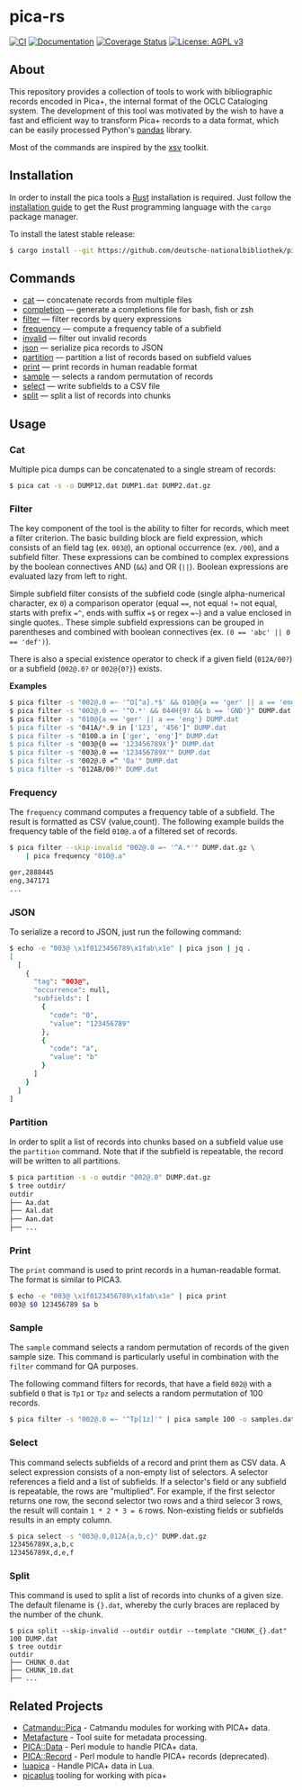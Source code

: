 # pica-rs

[![CI](https://github.com/deutsche-nationalbibliothek/pica-rs/workflows/CI/badge.svg?branch=main)](https://github.com/deutsche-nationalbibliothek/pica-rs/actions?query=workflow%3ACI+branch%3Amain)
[![Documentation](https://img.shields.io/badge/Documentation-main-orange.svg)](https://deutsche-nationalbibliothek.github.io/pica-rs/)
[![Coverage Status](https://coveralls.io/repos/github/deutsche-nationalbibliothek/pica-rs/badge.svg?branch=main)](https://coveralls.io/github/deutsche-nationalbibliothek/pica-rs?branch=main)
[![License: AGPL v3](https://img.shields.io/badge/License-AGPL%20v3-blue.svg)](https://www.gnu.org/licenses/agpl-3.0)

## About

This repository provides a collection of tools to work with bibliographic
records encoded in Pica+, the internal format of the OCLC Cataloging
system. The development of this tool was motivated by the wish to have a fast
and efficient way to transform Pica+ records to a data format, which can be
easily processed Python's [pandas](https://git.io/v7Qt8) library.

Most of the commands are inspired by the [xsv](https://git.io/JIoJG) toolkit.

## Installation

In order to install the pica tools a [Rust](https://www.rust-lang.org/)
installation is required.  Just follow the [installation
guide](https://www.rust-lang.org/learn/get-started) to get the Rust programming
language with the `cargo` package manager.

To install the latest stable release:

```bash
$ cargo install --git https://github.com/deutsche-nationalbibliothek/pica-rs --branch main
```

## Commands

* [cat](#cat) — concatenate records from multiple files
* [completion](#completion) — generate a completions file for bash, fish or zsh
* [filter](#filter) — filter records by query expressions
* [frequency](#frequency) — compute a frequency table of a subfield
* [invalid](#invalid) — filter out invalid records
* [json](#json) — serialize pica records to JSON
* [partition](#partition) — partition a list of records based on subfield values
* [print](#print) — print records in human readable format
* [sample](#sample) — selects a random permutation of records
* [select](#select) — write subfields to a CSV file
* [split](#split) — split a list of records into chunks

## Usage

### Cat

Multiple pica dumps can be concatenated to a single stream of records:

```bash
$ pica cat -s -o DUMP12.dat DUMP1.dat DUMP2.dat.gz
```

### Filter

The key component of the tool is the ability to filter for records, which meet
a filter criterion. The basic building block are field expression, which
consists of an field tag (ex. `003@`), an optional occurrence (ex. `/00`), and
a subfield filter. These expressions can be combined to complex expressions by
the boolean connectives AND (`&&`) and OR (`||`). Boolean expressions are
evaluated lazy from left to right.

Simple subfield filter consists of the subfield code (single alpha-numerical
character, ex `0`) a comparison operator (equal `==`, not equal `!=` not equal,
starts with prefix `=^`, ends with suffix `=$` or regex `=~`) and a value
enclosed in single quotes.. These simple subfield expressions can be grouped in
parentheses and combined with boolean connectives (ex. `(0 == 'abc' || 0 ==
'def')`).

There is also a special existence operator to check if a given field
(`012A/00?`) or a subfield (`002@.0?` or `002@{0?}`) exists.

**Examples**

```bash
$ pica filter -s "002@.0 =~ '^O[^a].*$' && 010@{a == 'ger' || a == 'eng'}" DUMP.dat
$ pica filter -s "002@.0 =~ '^O.*' && 044H{9? && b == 'GND'}" DUMP.dat
$ pica filter -s "010@{a == 'ger' || a == 'eng'} DUMP.dat
$ pica filter -s "041A/*.9 in ['123', '456']" DUMP.dat
$ pica filter -s "0100.a in ['ger', 'eng']" DUMP.dat
$ pica filter -s "003@{0 == '123456789X'}" DUMP.dat
$ pica filter -s "003@.0 == '123456789X'" DUMP.dat
$ pica filter -s "002@.0 =^ 'Oa'" DUMP.dat
$ pica filter -s "012AB/00?" DUMP.dat
```

### Frequency

The `frequency` command computes a frequency table of a subfield. The result is
formatted as CSV (value,count). The following example builds the frequency
table of the field `010@.a` of a filtered set of records.

```bash
$ pica filter --skip-invalid "002@.0 =~ '^A.*'" DUMP.dat.gz \
    | pica frequency "010@.a"

ger,2888445
eng,347171
...
```

### JSON

To serialize a record to JSON, just run the following command:

```bash
$ echo -e "003@ \x1f0123456789\x1fab\x1e" | pica json | jq .
[
  [
    {
      "tag": "003@",
      "occurrence": null,
      "subfields": [
        {
          "code": "0",
          "value": "123456789"
        },
        {
          "code": "a",
          "value": "b"
        }
      ]
    }
  ]
]
```

### Partition

In order to split a list of records into chunks based on a subfield value use
the `partition` command. Note that if the subfield is repeatable, the record
will be written to all partitions.

```bash
$ pica partition -s -o outdir "002@.0" DUMP.dat.gz
$ tree outdir/
outdir
├── Aa.dat
├── Aal.dat
├── Aan.dat
├── ...
```

### Print

The `print` command is used to print records in a human-readable format. The
format is similar to PICA3.

```bash
$ echo -e "003@ \x1f0123456789\x1fab\x1e" | pica print
003@ $0 123456789 $a b
```

### Sample

The `sample` command selects a random permutation of records of the given
sample size. This command is particularly useful in combination with the
`filter` command for QA purposes.

The following command filters for records, that have a field `002@` with a
subfield `0` that is `Tp1` or `Tpz` and selects a random permutation of 100
records.

```bash
$ pica filter -s "002@.0 =~ '^Tp[1z]'" | pica sample 100 -o samples.dat
```

### Select

This command selects subfields of a record and print them as CSV data. A select
expression consists of a non-empty list of selectors. A selector references a
field and a list of subfields. If a selector's field or any subfield is
repeatable, the rows are "multiplied". For example, if the first selector
returns one row, the second selector two rows and a third selecor 3 rows, the
result will contain `1 * 2 * 3 = 6` rows. Non-existing fields or subfields
results in an empty column.

```bash
$ pica select -s "003@.0,012A{a,b,c}" DUMP.dat.gz
123456789X,a,b,c
123456789X,d,e,f
```

### Split

This command is used to split a list of records into chunks of a given
size. The default filename is `{}.dat`, whereby the curly braces are replaced
by the number of the chunk.

```
$ pica split --skip-invalid --outdir outdir --template "CHUNK_{}.dat" 100 DUMP.dat
$ tree outdir
outdir
├── CHUNK_0.dat
├── CHUNK_10.dat
├── ...
```

## Related Projects

- [Catmandu::Pica](https://metacpan.org/pod/Catmandu::PICA) - Catmandu modules for working with PICA+ data.
- [Metafacture](https://github.com/metafacture) - Tool suite for metadata processing.
- [PICA::Data](https://github.com/gbv/PICA-Data) -  Perl module to handle PICA+ data.
- [PICA::Record](https://github.com/gbv/PICA-Record) -  Perl module to handle PICA+ records (deprecated).
- [luapica](http://jakobvoss.de/luapica/) - Handle PICA+ data in Lua.
- [picaplus](https://github.com/FID-Judaica/picaplus)  tooling for working with pica+
